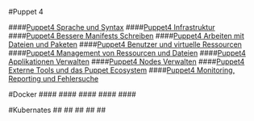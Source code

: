 #Puppet 4

####[Puppet4 Sprache und Syntax](../puppet4-basics)
####[Puppet4 Infrastruktur](../puppet4-infrastruktur)
####[Puppet4 Bessere Manifests Schreiben](../puppet4-bessere-manifests)
####[Puppet4 Arbeiten mit Dateien und Paketen](../puppet4-datein-packete)
####[Puppet4 Benutzer und virtuelle Ressourcen](../puppet4-benutzer-virtuelleressourcen)
####[Puppet4 Management von Ressourcen und Dateien](../puppet4-ressourcen-datein)
####[Puppet4 Applikationen Verwalten](../puppet4-applikationen)
####[Puppet4 Nodes Verwalten](../puppet4-nodes)
####[Puppet4 Externe Tools und das Puppet Ecosystem](../puppet4-externe-tools-ecosystem)
####[Puppet4 Monitoring, Reporting und Fehlersuche](../puppet-monitorin-reporting-fehlersuche)

#Docker
####[]()
####[]()
####[]()
####[]()
####[]()

#Kubernates
##[]()
##[]()
##[]()
##[]()
##[]()

